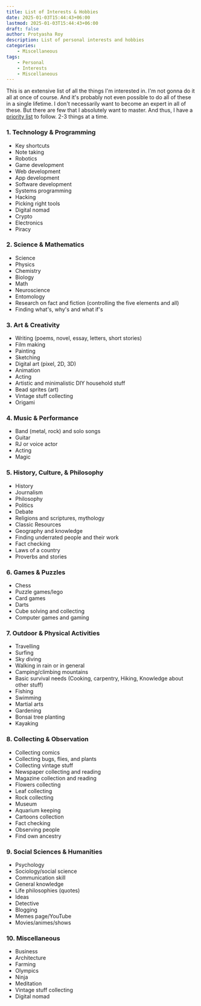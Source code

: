 ```yaml
---
title: List of Interests & Hobbies
date: 2025-01-03T15:44:43+06:00
lastmod: 2025-01-03T15:44:43+06:00
draft: false
author: Protyasha Roy
description: List of personal interests and hobbies
categories:
    - Miscellaneous
tags:
    - Personal
    - Interests
    - Miscellaneous
---
```


This is an extensive list of all the things I'm interested in. I'm not gonna do it all at once of course. And it's probably not even possible to do all of these in a single lifetime. I don't necessarily want to become an expert in all of these. But there are few that I absolutely want to master. And thus, I have a [priority list](/miscellaneous/personal/current-priorities) to follow. 2-3 things at a time.

### **1. Technology & Programming**

- Key shortcuts
- Note taking
- Robotics
- Game development
- Web development
- App development
- Software development
- Systems programming
- Hacking
- Picking right tools
- Digital nomad
- Crypto
- Electronics
- Piracy

### **2. Science & Mathematics**

- Science
- Physics
- Chemistry
- Biology
- Math
- Neuroscience
- Entomology
- Research on fact and fiction (controlling the five elements and all)
- Finding what's, why's and what if's

### **3. Art & Creativity**

- Writing (poems, novel, essay, letters, short stories)
- Film making
- Painting
- Sketching
- Digital art (pixel, 2D, 3D)
- Animation
- Acting
- Artistic and minimalistic DIY household stuff
- Bead sprites (art)
- Vintage stuff collecting
- Origami

### **4. Music & Performance**

- Band (metal, rock) and solo songs
- Guitar
- RJ or voice actor
- Acting
- Magic

### **5. History, Culture, & Philosophy**

- History
- Journalism
- Philosophy
- Politics
- Debate
- Religions and scriptures, mythology
- Classic Resources
- Geography and knowledge
- Finding underrated people and their work
- Fact checking
- Laws of a country
- Proverbs and stories

### **6. Games & Puzzles**

- Chess
- Puzzle games/lego
- Card games
- Darts
- Cube solving and collecting
- Computer games and gaming

### **7. Outdoor & Physical Activities**

- Travelling
- Surfing
- Sky diving
- Walking in rain or in general
- Camping/climbing mountains
- Basic survival needs (Cooking, carpentry, Hiking, Knowledge about other stuff)
- Fishing
- Swimming
- Martial arts
- Gardening
- Bonsai tree planting
- Kayaking

### **8. Collecting & Observation**

- Collecting comics
- Collecting bugs, flies, and plants
- Collecting vintage stuff
- Newspaper collecting and reading
- Magazine collection and reading
- Flowers collecting
- Leaf collecting
- Rock collecting
- Museum
- Aquarium keeping
- Cartoons collection
- Fact checking
- Observing people
- Find own ancestry

### **9. Social Sciences & Humanities**

- Psychology
- Sociology/social science
- Communication skill
- General knowledge
- Life philosophies (quotes)
- Ideas
- Detective
- Blogging
- Memes page/YouTube
- Movies/animes/shows

### **10. Miscellaneous**

- Business
- Architecture
- Farming
- Olympics
- Ninja
- Meditation
- Vintage stuff collecting
- Digital nomad